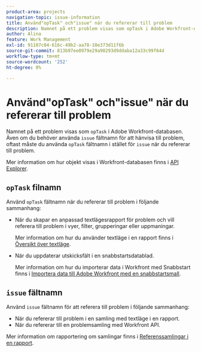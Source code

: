 ```yaml
---
product-area: projects
navigation-topic: issue-information
title: Använd"opTask" och"issue" när du refererar till problem
description: Namnet på ett problem visas som opTask i Adobe Workfront-databasen. Även om det finns tillfällen när du måste använda problemfältnamnet för att referera till problem, måste du för det mesta använda namnet på fältet opTask i stället för ett problem när du refererar till problem.
author: Alina
feature: Work Management
exl-id: 91107c04-616c-49b2-aa78-10e373d11f6b
source-git-commit: 813b97ee0979e29a90293d9ddaba12a33c99f64d
workflow-type: tm+mt
source-wordcount: '252'
ht-degree: 0%

---
```


# Använd&quot;opTask&quot; och&quot;issue&quot; när du refererar till problem

Namnet på ett problem visas som `opTask` i Adobe Workfront-databasen. Även om du behöver använda `issue` fältnamn för att hänvisa till problem, oftast måste du använda `opTask` fältnamn i stället för `issue` när du refererar till problem.

Mer information om hur objekt visas i Workfront-databasen finns i [API Explorer](https://developer.adobe.com/workfront/api-explorer/).

## `opTask` filnamn

Använd `opTask` fältnamn när du refererar till problem i följande sammanhang:

* När du skapar en anpassad textlägesrapport för problem och vill referera till problem i vyer, filter, grupperingar eller uppmaningar.

   Mer information om hur du använder textläge i en rapport finns i [Översikt över textläge](../../../reports-and-dashboards/reports/text-mode/understand-text-mode.md).

<!--* When you pull information about issues using our API.  
  For more information about the Workfront API, see [Adobe Workfront API](../../../wf-api/workfront-api.md)-->

* När du uppdaterar utskicksfält i en snabbstartsdatablad.

   Mer information om hur du importerar data i Workfront med Snabbstart finns i [Importera data till Adobe Workfront med en snabbstartsmall](../../../administration-and-setup/manage-workfront/using-kick-starts/import-data-via-kickstarts.md).

## `issue` fältnamn

Använd `issue` fältnamn för att referera till problem i följande sammanhang:

* När du refererar till problem i en samling med textläge i en rapport.
* När du refererar till en problemsamling med Workfront API.

Mer information om rapportering om samlingar finns i [Referenssamlingar i en rapport](../../../reports-and-dashboards/reports/text-mode/reference-collections-report.md).

<!--
<note type="tip">
For information about how issues appear in a collection, see the
<a href="https://developer.adobe.com/workfront/api-explorer/" target="_blank">API Explorer</a> and select the API Unsupported option from the upper-right corner of the page.
<br>(NOTE: Drafted because this might not be needed.)
</note>
-->
